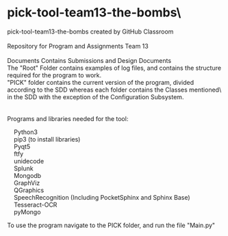 # pick-tool-team13-the-bombs\
pick-tool-team13-the-bombs created by GitHub Classroom\
\
Repository for Program and Assignments Team 13\
\
Documents Contains Submissions and Design Documents\
The "Root" Folder contains examples of log files, and contains the structure required for the program to work.\
"PICK" folder contains the current version of the program, divided according to the SDD whereas each folder contains the Classes mentioned\ in the SDD with the exception of the Configuration Subsystem.\
\
\
Programs and libraries needed for the tool:

&nbsp;&nbsp;&nbsp;&nbsp;Python3\
&nbsp;&nbsp;&nbsp;&nbsp;pip3 (to install libraries)\
&nbsp;&nbsp;&nbsp;&nbsp;Pyqt5\
&nbsp;&nbsp;&nbsp;&nbsp;ftfy\
&nbsp;&nbsp;&nbsp;&nbsp;unidecode\
&nbsp;&nbsp;&nbsp;&nbsp;Splunk\
&nbsp;&nbsp;&nbsp;&nbsp;Mongodb\
&nbsp;&nbsp;&nbsp;&nbsp;GraphViz\
&nbsp;&nbsp;&nbsp;&nbsp;QGraphics\
&nbsp;&nbsp;&nbsp;&nbsp;SpeechRecognition (Including PocketSphinx and Sphinx Base)\
&nbsp;&nbsp;&nbsp;&nbsp;Tesseract-OCR\
&nbsp;&nbsp;&nbsp;&nbsp;pyMongo



To use the program navigate to the PICK folder, and run the file "Main.py"

